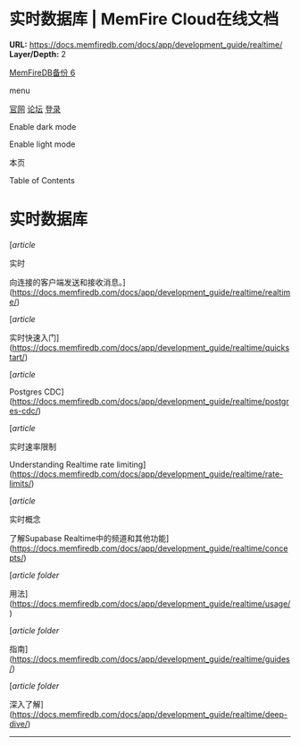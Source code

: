 # 实时数据库 | MemFire Cloud在线文档

**URL:** https://docs.memfiredb.com/docs/app/development_guide/realtime/
**Layer/Depth:** 2

[MemFireDB备份 6](/)

menu

[官网](https://memfiredb.com/)
[论坛](https://community.memfiredb.com/)
[登录](https://cloud.memfiredb.com/auth/login)

Enable dark mode

Enable light mode

本页

Table of Contents

# 实时数据库

[*article*

实时

向连接的客户端发送和接收消息。](https://docs.memfiredb.com/docs/app/development_guide/realtime/realtime/)

[*article*

实时快速入门](https://docs.memfiredb.com/docs/app/development_guide/realtime/quickstart/)

[*article*

Postgres CDC](https://docs.memfiredb.com/docs/app/development_guide/realtime/postgres-cdc/)

[*article*

实时速率限制

Understanding Realtime rate limiting](https://docs.memfiredb.com/docs/app/development_guide/realtime/rate-limits/)

[*article*

实时概念

了解Supabase Realtime中的频道和其他功能](https://docs.memfiredb.com/docs/app/development_guide/realtime/concepts/)

[*article*
*folder*

用法](https://docs.memfiredb.com/docs/app/development_guide/realtime/usage/)

[*article*
*folder*

指南](https://docs.memfiredb.com/docs/app/development_guide/realtime/guides/)

[*article*
*folder*

深入了解](https://docs.memfiredb.com/docs/app/development_guide/realtime/deep-dive/)

---